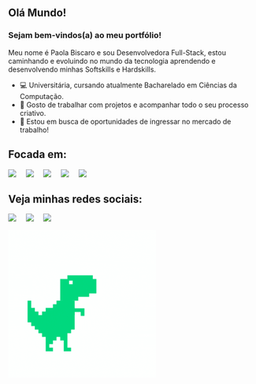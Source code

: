 ## Olá Mundo! 
### Sejam bem-vindos(a) ao meu portfólio! 
Meu nome é Paola Biscaro e sou Desenvolvedora Full-Stack, estou caminhando e evoluindo no mundo da tecnologia aprendendo e desenvolvendo minhas Softskills e Hardskills.
&nbsp;
- 💻 Universitária, cursando atualmente Bacharelado em Ciências da Computação. 
- 🎨 Gosto de trabalhar com projetos e acompanhar todo o seu processo criativo.
- 🌱 Estou em busca de oportunidades de ingressar no mercado de trabalho!

## Focada em:
<div style="display: inline">
    <img width="50px"  src="https://cdn.jsdelivr.net/gh/devicons/devicon@latest/icons/python/python-original.svg" />&nbsp;&nbsp;&nbsp;&nbsp;
    <img width="50px"  src="https://cdn.jsdelivr.net/gh/devicons/devicon@latest/icons/html5/html5-original.svg" />&nbsp;&nbsp;&nbsp;&nbsp;
    <img width="50px"  src="https://cdn.jsdelivr.net/gh/devicons/devicon@latest/icons/css3/css3-original.svg" />&nbsp;&nbsp;&nbsp;&nbsp;
    <img width="50px"  src="https://cdn.jsdelivr.net/gh/devicons/devicon@latest/icons/javascript/javascript-plain.svg" />&nbsp;&nbsp;&nbsp;&nbsp;   
    <img width="50px"  src="https://cdn.jsdelivr.net/gh/devicons/devicon@latest/icons/mysql/mysql-original.svg" />
</div> 


## Veja minhas redes sociais:
<a href="https://www.linkedin.com/in/paola-biscaro"><img src="https://img.shields.io/badge/LinkedIn-0A66C2.svg?style=for-the-badge&logo=LinkedIn&logoColor=white"></a>&nbsp;&nbsp;&nbsp;&nbsp;
<a href="https://www.instagram.com/paola.biscaro/"><img src="https://img.shields.io/badge/Instagram-E4405F.svg?style=for-the-badge&logo=Instagram&logoColor=white"></a>&nbsp;&nbsp;&nbsp;&nbsp;
<a href="https://gitlab.com/PaolaBiscaro"><img src="https://img.shields.io/badge/GitLab-FC6D26.svg?style=for-the-badge&logo=GitLab&logoColor=white"></a>

<img  src="bannerReadmeDino.gif"  width="300px">

